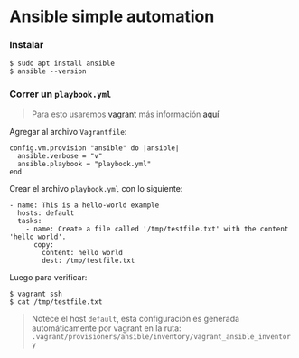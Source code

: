 # Ansible simple automation

### Instalar

```
$ sudo apt install ansible
$ ansible --version
```

### Correr un `playbook.yml`

> Para esto usaremos [vagrant](../vagrant) más información [aquí](https://www.vagrantup.com/docs/provisioning/ansible_intro)

Agregar al archivo `Vagrantfile`:

```
config.vm.provision "ansible" do |ansible|
  ansible.verbose = "v"
  ansible.playbook = "playbook.yml"
end
```

Crear el archivo `playbook.yml` con lo siguiente:

```
- name: This is a hello-world example
  hosts: default
  tasks:
    - name: Create a file called '/tmp/testfile.txt' with the content 'hello world'.
      copy:
        content: hello world
        dest: /tmp/testfile.txt
```

Luego para verificar:

```
$ vagrant ssh
$ cat /tmp/testfile.txt
```

> Notece el host `default`, esta configuración es generada automáticamente por vagrant
> en la ruta: `.vagrant/provisioners/ansible/inventory/vagrant_ansible_inventory`
